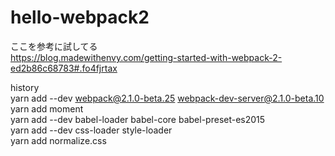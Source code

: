 # hello-webpack2
ここを参考に試してる  
https://blog.madewithenvy.com/getting-started-with-webpack-2-ed2b86c68783#.fo4fjrtax  

history  
yarn add --dev webpack@2.1.0-beta.25 webpack-dev-server@2.1.0-beta.10  
yarn add moment  
yarn add --dev babel-loader babel-core babel-preset-es2015  
yarn add --dev css-loader style-loader  
yarn add normalize.css  
